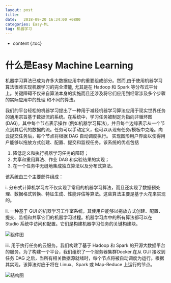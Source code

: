 ```yaml
---
layout: post
title:  
date:   2018-09-20 16:34:00 +0800
categories: Easy-ML
tag: 机器学习
---
```


* content
{:toc}


# 什么是Easy Machine Learning

机器学习算法已成为许多大数据应用中的重要组成部分。然而,由于使用机器学习算法很难实现机器学习的完全潜能, 尤其是在 Hadoop 和 Spark 等分布式平台上。关键障碍不仅来自算法本身的实施而且还涉及将它们应用到经常涉及多个步骤的实际应用中的处理 和不同的算法。

我们的平台轻松的机器学习提出了一种用于减轻机器学习算法应用于现实世界任务的通用宗旨基于数据流的系统。在系统中，学习任务被制定为指向非循环图 (DAG)，其中每个节点表示操作 (例如机器学习算法)，并且每个边缘表示从一个节点到其后代的数据的流。任务可以手动定义，也可以从现有任务/模板中克隆。向云提交任务后，每个节点将根据 DAG 自动调度执行。 实现图形用户界面以使得用户能够以拖放方式创建、配置、提交和监视任务。该系统的优点包括

1. 降低定义和执行机器学习任务的障碍；
2. 共享和重用算法、作业 DAG 和实验结果的实现；
3. 在一个任务中无缝地集成独立算法以及分布式算法。

该系统由三个主要部件组成：

i. 分布式计算机学习库不仅实现了常用的机器学习算法，而且还实现了数据预处理、数据格式转换、特征生成、性能评估等算法。这些算法主要是基于火花来实现的。

ii. 一种基于 GUI 的机器学习工作室系统，其使用户能够以拖放方式创建、配置、提交、监视和共享它们的机器学习过程。机器学习库中的所有算法都可以在 Studio 系统中访问和配置。它们是构建机器学习任务的关键构建块。

![](https://github.com/ICT-BDA/EasyML/blob/master/img/LR_DAG.png?raw=true  "组件图")

iii. 用于执行任务的云服务。我们构建了基于 Hadoop 和 Spark 的开源大数据平台的服务。为了构建一个平台，我们组织了一个服务器集群Docker.在从 GUI 接收到任务 DAG 之后，当所有相关数据源就绪时，每个节点将被自动调度为运行。根据其实现，该算法对应于将在 Linux、Spark 或 Map-Reduce 上运行的节点。

![](https://github.com/ICT-BDA/EasyML/blob/master/img/Docker_structure.png?raw=true "结构图")

